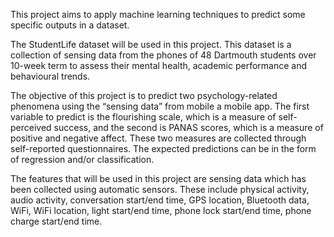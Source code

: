 This project aims to apply machine learning techniques to predict some specific outputs in a dataset.

The StudentLife dataset will be used in this project. This dataset is a collection of sensing data
from the phones of 48 Dartmouth students over 10-week term to assess their mental health,
academic performance and behavioural trends.

The objective of this project is to predict two psychology-related phenomena using the “sensing
data” from mobile a mobile app. The first variable to predict is the flourishing scale, which is
a measure of self-perceived success, and the second is PANAS scores, which is a measure of
positive and negative affect. These two measures are collected through self-reported
questionnaires. The expected predictions can be in the form of regression and/or classification.

The features that will be used in this project are sensing data which has been collected using
automatic sensors. These include physical activity, audio activity, conversation start/end time,
GPS location, Bluetooth data, WiFi, WiFi location, light start/end time, phone lock start/end
time, phone charge start/end time.
